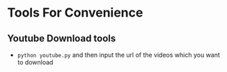 # Tools For Convenience

## Youtube Download tools
- `python youtube.py` and then input the url of the videos which you want to download



